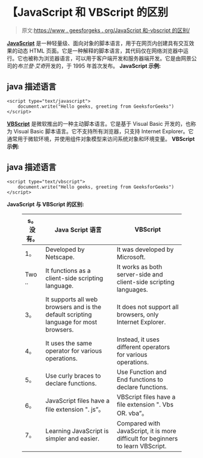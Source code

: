 # 【JavaScript 和 VBScript 的区别

> 原文:[https://www . geesforgeks . org/JavaScript 和-vbscript 的区别/](https://www.geeksforgeeks.org/difference-between-javascript-and-vbscript/)

[**JavaScript**](https://www.geeksforgeeks.org/introduction-to-javascript/) 是一种轻量级、面向对象的脚本语言，用于在网页内创建具有交互效果的动态 HTML 页面。它是一种解释的脚本语言，其代码仅在网络浏览器中运行。它也被称为浏览器语言，可以用于客户端开发和服务器端开发。它是由网景公司的*布兰登·艾奇*开发的，于 1995 年首次发布。
**JavaScript 示例:**

## java 描述语言

```
<script type="text/javascript"> 
    document.write("Hello geeks, greeting from GeeksforGeeks") 
</script> 
```

[**VBScript**](https://www.geeksforgeeks.org/vbscript-introduction/) 是微软推出的一种主动脚本语言。它是基于 Visual Basic 开发的，也称为 Visual Basic 脚本语言。它不支持所有浏览器，只支持 Internet Explorer。它通常用于微软环境，并使用组件对象模型来访问系统对象和环境变量。
**VBScript 示例:**

## java 描述语言

```
<script type="text/vbscript"> 
    document.write("Hello geeks, greeting from GeeksforGeeks") 
</script> 
```

**JavaScript 与 VBScript 的区别:**

<figure class="table">

| s。没有。 | Java Script 语言 | VBScript |
| --- | --- | --- |
| 1。 | Developed by Netscape. | It was developed by Microsoft. |
| Two .. | It functions as a client-side scripting language. | It works as both server-side and client-side scripting languages. |
| 3。 | It supports all web browsers and is the default scripting language for most browsers. | It does not support all browsers, only Internet Explorer. |
| 4。 | It uses the same operator for various operations. | Instead, it uses different operators for various operations. |
| 5。 | Use curly braces to declare functions. | Use Function and End functions to declare functions. |
| 6。 | JavaScript files have a file extension ". js”。 | VBScript files have a file extension ". Vbs OR. vba”。 |
| 7。 | Learning JavaScript is simpler and easier. | Compared with JavaScript, it is more difficult for beginners to learn VBScript. |

</figure>